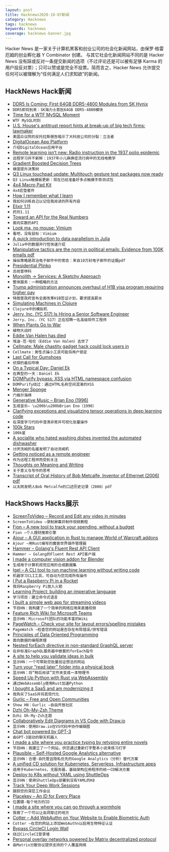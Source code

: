 ```yaml
---
layout: post
title: Hacknews2020-10-07新闻
category: Hacknews
tags: hacknews
keywords: hacknews
coverage: hacknews-banner.jpg
---
```


Hacker News 是一家关于计算机黑客和创业公司的社会化新闻网站，由保罗·格雷厄姆的创业孵化器 Y Combinator 创建。
与其它社会化新闻网站不同的是 Hacker News 没有踩或反对一条提交新闻的选项（不过评论还是可以被有足够 Karma 的用户投反对票）；只可以赞或是完全不投票。简而言之，Hacker News 允许提交任何可以被理解为“任何满足人们求知欲”的新闻。

## HackNews Hack新闻


- [DDR5 Is Coming: First 64GB DDR5-4800 Modules from SK Hynix](https://www.anandtech.com/show/16142/ddr5-is-coming-first-64gb-ddr5-4800-modules-from-sk-hynix)
- `DDR5即将到来：SK海力士首批64GB DDR5-4800模块`
- [Time for a WTF MySQL Moment](https://gbl08ma.com/time-for-a-wtf-mysql-moment/)
- `WTF MySQL时刻`
- [U.S. House's antitrust report hints at break-up of big tech firms: lawmaker](http://reuters.com/article/us-usa-tech-antitrust/u-s-houses-antitrust-report-hints-at-break-up-of-big-tech-firms-lawmaker-idUSKBN26R0EK)
- `美国众议院的反托拉斯报告暗示了大科技公司的分裂：立法者`
- [DigitalOcean App Platform](https://pages.news.digitalocean.com/Y0V490bXc00o40036IE0WDo)
- `介绍DigitalOcean应用平台`
- [Remote learning isn’t new: Radio instruction in the 1937 polio epidemic](https://theconversation.com/remote-learning-isnt-new-radio-instruction-in-the-1937-polio-epidemic-143797)
- `远程学习并不新鲜：1937年小儿麻痹症流行病中的无线电教学`
- [Gradient Boosted Decision Trees](https://www.simonwardjones.co.uk/posts/gradient_boosted_decision_trees/)
- `梯度提升决策树`
- [Q3 Linux touchpad update: Multitouch gesture test packages now ready](https://bill.harding.blog/2020/10/06/q3-linux-touchpad-like-macbook-update-multitouch-gesture-test-packages-are-ready/)
- `Q3 Linux触摸板更新：现在已经准备好多点触摸手势测试包`
- [4x4 Macro Pad Kit](https://0xc45.com/blog/4x4-macro-pad/)
- `4x4宏垫套件`
- [How I remember what I learn](https://vasilishynkarenka.com/learning/)
- `我如何训练自己以记住我阅读的所有内容`
- [Elixir 1.11](https://elixir-lang.org/blog/2020/10/06/elixir-v1-11-0-released/)
- `药剂1.11`
- [Toward an API for the Real Numbers](https://blog.acolyer.org/2020/10/02/toward-an-api-for-the-real-numbers/)
- `面向实数的API`
- [Look ma, no mouse: Vimium](https://codefaster.substack.com/p/look-ma-no-mouse-vimium)
- `看吧，没有鼠标：Vimium`
- [A quick introduction to data parallelism in Julia](https://juliafolds.github.io/data-parallelism/tutorials/quick-introduction/)
- `Julia中的数据并行性快速介绍`
- [Manipulative tactics are the norm in political emails: Evidence from 100K emails pdf](https://electionemails2020.org/assets/manipulative-political-emails-working-paper.pdf)
- `操纵策略是政治电子邮件中的常态：来自10万封电子邮件的证据pdf`
- [Presidential Plinko](http://presidential-plinko.com/)
- `总统普林科`
- [Monolith -> Services: A Sketchy Approach](https://medium.com/@kentbeck_7670/monolith-services-theory-practice-617e4546a879)
- `整体服务：一种粗略的方法`
- [Trump administration announces overhaul of H1B visa program requiring higher pay](https://www.wsj.com/articles/trump-administration-announces-overhaul-of-h-1b-visa-program-11602017434)
- `特朗普政府宣布全面改革H1B签证计划，要求提高薪水`
- [Simulating Machines in Clojure](https://stopa.io/post/255)
- `Clojure中的模拟机`
- [Jerry, Inc. (YC S17) Is Hiring a Senior Software Engineer](https://apply.workable.com/jerry/j/D4F0B65F31/)
- `Jerry，Inc.（YC S17）正在招聘一名高级软件工程师`
- [When Plants Go to War](http://nautil.us/issue/90/something-green/when-plants-go-to-war-rp)
- `植物大战时`
- [Eddie Van Halen has died](https://www.npr.org/2020/10/06/834995224/eddie-van-halen-guitar-hero-dies-at-65)
- `埃迪·范·哈伦（Eddie Van Halen）去世了`
- [Cellmate: Male chastity gadget hack could lock users in](https://www.bbc.com/news/technology-54436575)
- `Cellmate：男性贞操小工具可能将用户锁定`
- [Last Call for Gumshoes](https://altaonline.com/private-investigators-san-francisco-phil-bronstein/)
- `侦探的最后呼唤`
- [On a Typical Day: Daniel Ek](https://www.theobservereffect.org/daniel.html)
- `在典型的一天：Daniel Ek`
- [DOMPurify bypass: XSS via HTML namespace confusion](https://research.securitum.com/mutation-xss-via-mathml-mutation-dompurify-2-0-17-bypass/)
- `DOMPurify绕过：通过HTML名称空间混淆的XSS`
- [Menger Sponge](https://en.wikipedia.org/wiki/Menger_sponge)
- `门格尔海绵`
- [Generative Music – Brian Eno (1996)](https://inmotionmagazine.com/eno1.html)
- `生成音乐– \u200b\u200bBrian Eno（1996）`
- [Clarifying exceptions and visualizing tensor operations in deep learning code](https://explained.ai/tensor-sensor/index.html)
- `在深度学习代码中澄清异常并可视化张量操作`
- [100k Stars](http://stars.chromeexperiments.com/)
- `100k星`
- [A socialite who hated washing dishes invented the automated dishwasher](https://spectrum.ieee.org/the-institute/ieee-history/this-socialite-hated-washing-dishes-so-much-that-she-invented-the-automated-dishwasher)
- `讨厌洗碗的名媛发明了自动洗碗机`
- [Getting noticed as a remote engineer](https://triplebyte.com/blog/getting-noticed-as-a-remote-engineer-and-why-it-matters/?ref=hnpost)
- `作为远程工程师而受到关注`
- [Thoughts on Meaning and Writing](https://dormin.org/2020/10/06/thoughts-on-meaning-and-writing/)
- `关于意义与写作的思考`
- [Transcript of Oral History of Bob Metcalfe, Inventor of Ethernet (2006) pdf](http://archive.computerhistory.org/resources/text/Oral_History/Metcalfe_Robert_1/Metcalfe_Robert_1_2.oral_history.2006.7.102657995.pdf)
- `以太网发明人Bob Metcalfe的口述历史记录（2006）pdf`


## HackShows Hacks展示

- [ ScreenToVideo – Record and Edit any video in minutes](https://screentovideo.com)
- `ScreenToVideo –录制屏幕并制作视频教程`
- [ Fion – A new tool to track your spending, without a budget](https://www.fion.co/)
- `Fion –个人理财搜索引擎`
- [ Ajour – A GUI application in Rust to manage World of Warcraft addons](https://github.com/casperstorm/ajour)
- `Ajour –用Rust编写的魔兽世界插件管理器`
- [ Hammer – Golang's Fluent Rest API Client](https://github.com/ShaileshSurya/hammer)
- `Hammer – Golang的Fluent Rest API客户端`
- [ I made a computer vision addon for Blender](https://github.com/Cartucho/vision_blender)
- `生成用于计算机视觉应用的合成数据集`
- [ Igel – A CLI tool to run machine learning without writing code](https://github.com/nidhaloff/igel)
- `机器学习CLI工具，可自动为您完成所有操作`
- [ I Put a Raspberry Pi in a Rocket](https://johnjonesfour.com/2020/10/04/model-rocket-telemetry-part-2/)
- `我将Raspberry Pi放入火箭`
- [ Learning Project: building an imperative language](item?id=24678479)
- `学习项目：建立命令式语言`
- [ I built a simple web app for streaming videos](https://peer-flix.herokuapp.com)
- `节目HN：我构建了一个简单的网络应用来直播视频`
- [ Feature Rich Wiki for Microsoft Teams](https://perfectwiki.xyz/)
- `显示HN：Microsoft团队的功能丰富的Wiki`
- [ PageWatch – Check your site for layout errors/spelling mistakes](https://pagewatch.dev/)
- `PageWatch –检查您的网站是否存在布局错误/拼写错误`
- [ Principles of Data Oriented Programming](https://blog.klipse.tech/databook/2020/09/29/do-principles.html?show)
- `面向数据的编程原理`
- [ Nested forEach directive in non-standard GraphQL server](https://leoloso.com/posts/scripting-capabilities-in-non-standard-graphql-server/)
- `在非标准GraphQL服务器中嵌套的forEach指令`
- [ A site to help you validate ideas in bulk](item?id=24689091)
- `显示HN：一个可帮助您批量验证想法的网站`
- [ Turn your “read later” folder into a physical book](item?id=24690310)
- `显示HN：将“稍后阅读”文件夹变成一本物理书`
- [ Speed Up Python with Rust via WebAssembly](https://github.com/savarin/bridge)
- `通过WebAssembly使用Rust加速Python`
- [ I bought a SaaS and am modernizing it](https://nathan.stitt.org/myclientspot/purchasing-myclientspot/)
- `我购买了SaaS并将其现代化`
- [ Gurlic – Free and Open Communities](https://gurlic.com)
- `Show HN：Gurlic –自由开放社区`
- [ Dzhi Oh-My-Zsh Theme](https://github.com/pentago/dzhi-zsh-theme)
- `Dzhi Oh-My-Zsh主题`
- [ Collaboratively Edit Diagrams in VS Code with Draw.io](https://github.com/hediet/vscode-drawio/blob/14209ad462028cbf7013bc8e094bf0fc6e811d30/README.md)
- `显示HN：使用Draw.io在VS代码中协作编辑图`
- [ Chat bot powered by GPT-3](https://blog.quickchat.ai/post/knowledge-base-chat-bot/)
- `由GPT-3驱动的聊天机器人`
- [ I made a site where you practice typing by retyping entire novels](http://typelit.io)
- `节目HN：我建立了一个网站，供您通过重新打字整本小说来练习打字`
- [ Plausible – Self-Hosted Google Analytics alternative](https://plausible.io/self-hosted-web-analytics)
- `显示HN：合理-自托管且隐私优先的Google Analytics（分析）替代方案`
- [ A unified CD solution for Kubernetes, Serverless, Infrastructure apps](https://pipecd.dev/blog/2020/10/06/announcing-pipecd/)
- `适用于Kubernetes，无服务器，基础架构应用程序的统一CD解决方案`
- [ Deploy to K8s without YAML using ShuttleOps](https://go.shuttleops.io/no-code-docker-kubernetes)
- `显示HN：使用ShuttleOps部署到没有YAML的K8`
- [ Track Your Deep Work Sessions](http://trywinston.com)
- `跟踪您的深层工作会议`
- [ Placekey – An ID for Every Place](item?id=24699623)
- `位置键-每个地方的ID`
- [ I made a site where you can go through a wormhole](https://s3.eu-west-3.amazonaws.com/www.across-universe.com/index.html)
- `我做了一个可以让虫洞穿过的地方`
- [ Cotter – Add WebAuthn on Your Website to Enable Biometric Auth](https://docs.cotter.app/sdk-reference/web/sign-in-with-webauthn)
- `Cotter –在您的网站上添加WebAuthn以启用生物特征认证`
- [ Bypass CircleCI Login Wall](https://addons.mozilla.org/en-GB/developers/addon/prevent-circleci-login-wall/)
- `绕过CircleCI登录墙`
- [ Personal overlay networks powered by Matrix decentralized protocol](https://noteworthy.tech/overview/)
- `由Matrix分散协议提供支持的个人覆盖网络`

